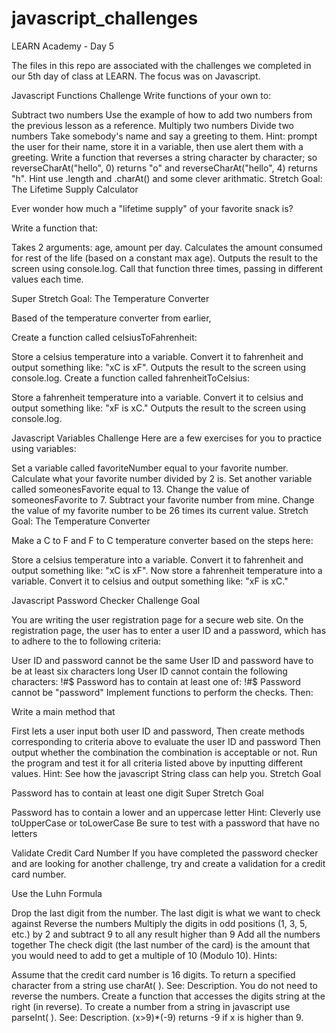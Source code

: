 # javascript_challenges

LEARN Academy - Day 5

The files in this repo are associated with the challenges we completed in our 5th day of class at LEARN.
The focus was on Javascript.

Javascript Functions Challenge
Write functions of your own to:

Subtract two numbers
Use the example of how to add two numbers from the previous lesson as a reference.
Multiply two numbers
Divide two numbers
Take somebody's name and say a greeting to them.
Hint: prompt the user for their name, store it in a variable, then use alert them with a greeting.
Write a function that reverses a string character by character; so reverseCharAt("hello", 0) returns "o" and reverseCharAt("hello", 4) returns "h".
Hint use .length and .charAt() and some clever arithmatic.
Stretch Goal: The Lifetime Supply Calculator

Ever wonder how much a "lifetime supply" of your favorite snack is?

Write a function that:

Takes 2 arguments: age, amount per day.
Calculates the amount consumed for rest of the life (based on a constant max age).
Outputs the result to the screen using console.log.
Call that function three times, passing in different values each time.

Super Stretch Goal: The Temperature Converter

Based of the temperature converter from earlier,

Create a function called celsiusToFahrenheit:

Store a celsius temperature into a variable.
Convert it to fahrenheit and output something like: "xC is xF".
Outputs the result to the screen using console.log.
Create a function called fahrenheitToCelsius:

Store a fahrenheit temperature into a variable.
Convert it to celsius and output something like: "xF is xC."
Outputs the result to the screen using console.log.


Javascript Variables Challenge
Here are a few exercises for you to practice using variables:

Set a variable called favoriteNumber equal to your favorite number.
Calculate what your favorite number divided by 2 is.
Set another variable called someonesFavorite equal to 13.
Change the value of someonesFavorite to 7.
Subtract your favorite number from mine.
Change the value of my favorite number to be 26 times its current value.
Stretch Goal: The Temperature Converter

Make a C to F and F to C temperature converter based on the steps here:

Store a celsius temperature into a variable.
Convert it to fahrenheit and output something like: "xC is xF".
Now store a fahrenheit temperature into a variable.
Convert it to celsius and output something like: "xF is xC."




Javascript Password Checker Challenge
Goal

You are writing the user registration page for a secure web site.
On the registration page, the user has to enter a user ID and a password, which has to adhere to the to following criteria:

User ID and password cannot be the same
User ID and password have to be at least six characters long
User ID cannot contain the following characters: !#$
Password has to contain at least one of: !#$
Password cannot be "password"
Implement functions to perform the checks.
Then:

Write a main method that

First lets a user input both user ID and password,
Then create methods corresponding to criteria above to evaluate the user ID and password
Then output whether the combination the combination is acceptable or not.
Run the program and test it for all criteria listed above by inputting different values.
Hint: See how the javascript String class can help you.
Stretch Goal

Password has to contain at least one digit
Super Stretch Goal

Password has to contain a lower and an uppercase letter
Hint: Cleverly use toUpperCase or toLowerCase
Be sure to test with a password that have no letters




Validate Credit Card Number
If you have completed the password checker and are looking for another challenge, try and create a validation for a credit card number.

Use the Luhn Formula

Drop the last digit from the number. The last digit is what we want to check against
Reverse the numbers
Multiply the digits in odd positions (1, 3, 5, etc.) by 2 and subtract 9 to all any result higher than 9
Add all the numbers together
The check digit (the last number of the card) is the amount that you would need to add to get a multiple of 10 (Modulo 10).
Hints:

Assume that the credit card number is 16 digits.
To return a specified character from a string use charAt( ). See: Description.
You do not need to reverse the numbers.
Create a function that accesses the digits string at the right (in reverse).
To create a number from a string in javascript use parseInt( ). See: Description.
(x>9)*(-9) returns -9 if x is higher than 9.
